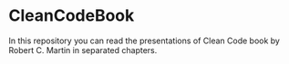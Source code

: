 # CleanCodeBook
In this repository you can read the presentations of Clean Code book by Robert C. Martin in separated chapters.